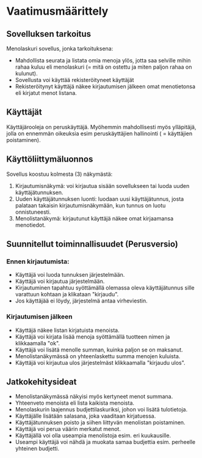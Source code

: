 # Vaatimusmäärittely

## Sovelluksen tarkoitus
Menolaskuri sovellus, jonka tarkoituksena: 
- Mahdollista seurata ja listata omia menoja ylös, jotta saa selville mihin rahaa kuluu eli menolaskuri (= mitä on ostettu ja miten paljon rahaa on kulunut).
- Sovellusta voi käyttää rekisteröityneet käyttäjät
- Rekisteröitynyt käyttäjä näkee kirjautumisen jälkeen omat menotietonsa eli kirjatut menot listana.

## Käyttäjät
Käyttäjärooleja on peruskäyttäjä. Myöhemmin mahdollisesti myös ylläpitäjä, jolla on ennemmän oikeuksia esim peruskäyttäjien hallinointi ( = käyttäjien poistaminen).

## Käyttöliittymäluonnos
Sovellus koostuu kolmesta (3) näkymästä:
1. Kirjautumisnäkymä: voi kirjautua sisään sovellukseen tai luoda uuden käyttäjätunnuksen.
2. Uuden käyttäjätunnuksen luonti: luodaan uusi käyttäjätunnus, josta palataan takaisin kirjautumisnäkymään, kun tunnus on luotu onnistuneesti.
3. Menolistanäkymä: kirjautunut käyttäjä näkee omat kirjaamansa menotiedot.

## Suunnitellut toiminnallisuudet (Perusversio)

### Ennen kirjautumista:
* Käyttäjä voi luoda tunnuksen järjestelmään.
* Käyttäjä voi kirjautua järjestelmään.
 * Kirjautuminen tapahtuu syöttämällä olemassa oleva käyttäjätunnus sille varattuun kohtaan ja klikataan "kirjaudu". 
 * Jos käyttäjää ei löydy, järjestelmä antaa virheviestin.

### Kirjautumisen jälkeen

* Käyttäjä näkee listan kirjatuista menoista.
* Käyttäjä voi kirjata lisää menoja syöttämällä tuotteen nimen ja klikkaamalla "ok".
* Käyttäjä voi lisätä menolle summan, kuinka paljon se on maksanut.
* Menolistanäkymässä on yhteenlaskettu summa menojen kuluista.
* Käyttäjä voi kirjautua ulos järjestelmäst klikkaamalla "kirjaudu ulos".

## Jatkokehitysideat

* Menolistanäkymässä näkyisi myös kertyneet menot summana.
* Yhteenveto menoista eli lista kaikista menoista.
* Menolaskurin laajennus budjettilaskuriksi, johon voi lisätä tulotietoja.
* Käyttäjälle lisätään salasana, joka vaaditaan kirjatuessa.
* Käyttäjätunnuksen poisto ja siihen liittyvän menolistan poistaminen.
* Käyttäjä voi perua väärin merkatut menot.
* Käyttäjällä voi olla useampia menolistoja esim. eri kuukausille.
* Useampi käyttäjä voi nähdä ja muokata samaa budjettia esim. perheelle yhteinen budjetti.

